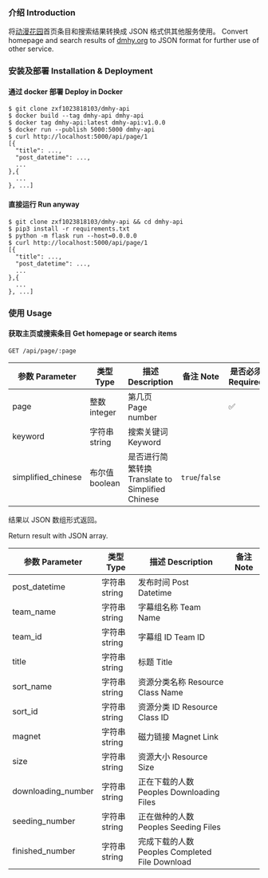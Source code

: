 ### 介绍 Introduction

将[动漫花园](http://dmhy.org)首页条目和搜索结果转换成 JSON 格式供其他服务使用。
Convert homepage and search results of [dmhy.org](http://dmhy.org) to JSON format for further use of other service.

### 安装及部署 Installation & Deployment

#### 通过 docker 部署 Deploy in Docker
```shell
$ git clone zxf1023818103/dmhy-api
$ docker build --tag dmhy-api dmhy-api
$ docker tag dmhy-api:latest dmhy-api:v1.0.0
$ docker run --publish 5000:5000 dmhy-api
$ curl http://localhost:5000/api/page/1
[{
  "title": ...,
  "post_datetime": ...,
  ...
},{
  ...
}, ...]
```

#### 直接运行 Run anyway
```shell
$ git clone zxf1023818103/dmhy-api && cd dmhy-api
$ pip3 install -r requirements.txt
$ python -m flask run --host=0.0.0.0
$ curl http://localhost:5000/api/page/1
[{
  "title": ...,
  "post_datetime": ...,
  ...
},{
  ...
}, ...]
```

### 使用 Usage
#### 获取主页或搜索条目 Get homepage or search items

`GET /api/page/:page`

| 参数 Parameter | 类型 Type | 描述 Description | 备注 Note | 是否必须 Required |
|---|----|---|---|----|
| page | 整数 integer | 第几页 Page number | | ✅ |
| keyword | 字符串 string | 搜索关键词 Keyword | |
| simplified_chinese | 布尔值 boolean | 是否进行简繁转换 Translate to Simplified Chinese | `true`/`false` | |

结果以 JSON 数组形式返回。

Return result with JSON array.

| 参数 Parameter | 类型 Type | 描述 Description | 备注 Note |
|---------------|-----------|-----------------|----------|
| post_datetime | 字符串 string | 发布时间 Post Datetime | |
| team_name | 字符串 string | 字幕组名称 Team Name |
| team_id | 字符串 string | 字幕组 ID Team ID | |
| title | 字符串 string | 标题 Title |  |
| sort_name | 字符串 string | 资源分类名称 Resource Class Name | |
| sort_id | 字符串 string | 资源分类 ID Resource Class ID | |
| magnet | 字符串 string | 磁力链接 Magnet Link |  |
| size | 字符串 string | 资源大小 Resource Size |  |
| downloading_number | 字符串 string | 正在下载的人数 Peoples Downloading Files | |
| seeding_number | 字符串 string | 正在做种的人数 Peoples Seeding Files | |
| finished_number | 字符串 string | 完成下载的人数 Peoples Completed File Download | |